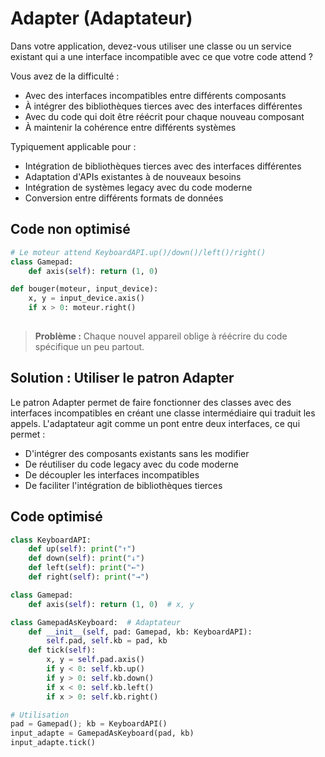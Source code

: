 # Adapter (Adaptateur)

Dans votre application, devez-vous utiliser une classe ou un service existant qui a une interface incompatible avec ce que votre code attend ?

Vous avez de la difficulté :
- Avec des interfaces incompatibles entre différents composants
- À intégrer des bibliothèques tierces avec des interfaces différentes
- Avec du code qui doit être réécrit pour chaque nouveau composant
- À maintenir la cohérence entre différents systèmes

Typiquement applicable pour :
- Intégration de bibliothèques tierces avec des interfaces différentes
- Adaptation d'APIs existantes à de nouveaux besoins
- Intégration de systèmes legacy avec du code moderne
- Conversion entre différents formats de données

## Code non optimisé

```python
# Le moteur attend KeyboardAPI.up()/down()/left()/right()
class Gamepad:
    def axis(self): return (1, 0)

def bouger(moteur, input_device):
    x, y = input_device.axis()
    if x > 0: moteur.right()
    
```

> **Problème :** Chaque nouvel appareil oblige à réécrire du code spécifique un peu partout.

## Solution : Utiliser le patron Adapter

Le patron Adapter permet de faire fonctionner des classes avec des interfaces incompatibles en créant une classe intermédiaire qui traduit les appels. L'adaptateur agit comme un pont entre deux interfaces, ce qui permet :

- D'intégrer des composants existants sans les modifier
- De réutiliser du code legacy avec du code moderne
- De découpler les interfaces incompatibles
- De faciliter l'intégration de bibliothèques tierces

## Code optimisé

```python
class KeyboardAPI:
    def up(self): print("↑")
    def down(self): print("↓")
    def left(self): print("←")
    def right(self): print("→")

class Gamepad:
    def axis(self): return (1, 0)  # x, y

class GamepadAsKeyboard:  # Adaptateur
    def __init__(self, pad: Gamepad, kb: KeyboardAPI):
        self.pad, self.kb = pad, kb
    def tick(self):
        x, y = self.pad.axis()
        if y < 0: self.kb.up()
        if y > 0: self.kb.down()
        if x < 0: self.kb.left()
        if x > 0: self.kb.right()

# Utilisation
pad = Gamepad(); kb = KeyboardAPI()
input_adapte = GamepadAsKeyboard(pad, kb)
input_adapte.tick()  
```
